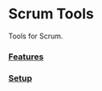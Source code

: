 # Scrum Tools

Tools for Scrum.

### [ Features](https://github.com/oneself/scrumtools/wiki/Features)
### [Setup](https://github.com/oneself/scrumtools/wiki/Setup)

